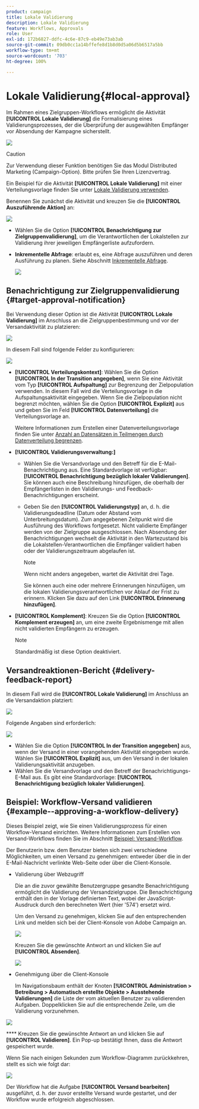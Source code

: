 ```yaml
---
product: campaign
title: Lokale Validierung
description: Lokale Validierung
feature: Workflows, Approvals
role: User
exl-id: 172b6827-ddfc-4c6e-87c9-eb49e73ab3ab
source-git-commit: 09db0cc1a14bffefe8d1b8d0d5a06d5b6517a5bb
workflow-type: tm+mt
source-wordcount: '703'
ht-degree: 100%

---
```


# Lokale Validierung{#local-approval}

Im Rahmen eines Zielgruppen-Workflows ermöglicht die Aktivität **[!UICONTROL Lokale Validierung]** die Formalisierung eines Validierungsprozesses, der die Überprüfung der ausgewählten Empfänger vor Absendung der Kampagne sicherstellt.

![](assets/local_validation_0.png)

>[!CAUTION]
>
>Zur Verwendung dieser Funktion benötigen Sie das Modul Distributed Marketing (Campaign-Option). Bitte prüfen Sie Ihren Lizenzvertrag.

Ein Beispiel für die Aktivität **[!UICONTROL Lokale Validierung]** mit einer Verteilungsvorlage finden Sie unter [Lokale Validierung verwenden](local-approval-activity.md).

Benennen Sie zunächst die Aktivität und kreuzen Sie die **[!UICONTROL Auszuführende Aktion]** an:

![](assets/local_validation_1.png)

* Wählen Sie die Option **[!UICONTROL Benachrichtigung zur Zielgruppenvalidierung]**, um die Verantwortlichen der Lokalstellen zur Validierung ihrer jeweiligen Empfängerliste aufzufordern.

* **Inkrementelle Abfrage**: erlaubt es, eine Abfrage auszuführen und deren Ausführung zu planen. Siehe Abschnitt [Inkrementelle Abfrage](incremental-query.md).

  ![](assets/local_validation_intro_3.png)

## Benachrichtigung zur Zielgruppenvalidierung {#target-approval-notification}

Bei Verwendung dieser Option ist die Aktivität **[!UICONTROL Lokale Validierung]** im Anschluss an die Zielgruppenbestimmung und vor der Versandaktivität zu platzieren:

![](assets/local_validation_2.png)

In diesem Fall sind folgende Felder zu konfigurieren:

![](assets/local_validation_3.png)

* **[!UICONTROL Verteilungskontext]**: Wählen Sie die Option **[!UICONTROL In der Transition angegeben]**, wenn Sie eine Aktivität vom Typ **[!UICONTROL Aufspaltung]** zur Begrenzung der Zielpopulation verwenden. In diesem Fall wird die Verteilungsvorlage in die Aufspaltungsaktivität eingegeben. Wenn Sie die Zielpopulation nicht begrenzt möchten, wählen Sie die Option **[!UICONTROL Explizit]** aus und geben Sie im Feld **[!UICONTROL Datenverteilung]** die Verteilungsvorlage an.

  Weitere Informationen zum Erstellen einer Datenverteilungsvorlage finden Sie unter [Anzahl an Datensätzen in Teilmengen durch Datenverteilung begrenzen](split.md#limiting-the-number-of-subset-records-per-data-distribution).

* **[!UICONTROL Validierungsverwaltung:]**

   * Wählen Sie die Versandvorlage und den Betreff für die E-Mail-Benachrichtigung aus. Eine Standardvorlage ist verfügbar: **[!UICONTROL Benachrichtigung bezüglich lokaler Validierungen]**. Sie können auch eine Beschreibung hinzufügen, die oberhalb der Empfängerlisten in den Validierungs- und Feedback-Benachrichtigungen erscheint.
   * Geben Sie den **[!UICONTROL Validierungstyp]** an, d. h. die Validierungsdeadline (Datum oder Abstand vom Unterbreitungsdatum). Zum angegebenen Zeitpunkt wird die Ausführung des Workflows fortgesetzt. Nicht validierte Empfänger werden von der Zielgruppe ausgeschlossen. Nach Absendung der Benachrichtigungen wechselt die Aktivität in den Wartezustand bis die Lokalstellen-Verantwortlichen die Empfänger validiert haben oder der Validierungszeitraum abgelaufen ist.

     >[!NOTE]
     >
     >Wenn nicht anders angegeben, wartet die Aktivität drei Tage.

     Sie können auch eine oder mehrere Erinnerungen hinzufügen, um die lokalen Validierungsverantwortlichen vor Ablauf der Frist zu erinnern. Klicken Sie dazu auf den Link **[!UICONTROL Erinnerung hinzufügen]**.

* **[!UICONTROL Komplement]**: Kreuzen Sie die Option **[!UICONTROL Komplement erzeugen]** an, um eine zweite Ergebnismenge mit allen nicht validierten Empfängern zu erzeugen.

  >[!NOTE]
  >
  >Standardmäßig ist diese Option deaktiviert.

## Versandreaktionen-Bericht {#delivery-feedback-report}

In diesem Fall wird die **[!UICONTROL Lokale Validierung]** im Anschluss an die Versandaktion platziert:

![](assets/local_validation_4.png)

Folgende Angaben sind erforderlich:

![](assets/local_validation_workflow_4.png)

* Wählen Sie die Option **[!UICONTROL In der Transition angegeben]** aus, wenn der Versand in einer vorangehenden Aktivität eingegeben wurde. Wählen Sie **[!UICONTROL Explizit]** aus, um den Versand in der lokalen Validierungsaktivität anzugeben.
* Wählen Sie die Versandvorlage und den Betreff der Benachrichtigungs-E-Mail aus. Es gibt eine Standardvorlage: **[!UICONTROL Benachrichtigung bezüglich lokaler Validierungen]**.

## Beispiel: Workflow-Versand validieren {#example--approving-a-workflow-delivery}

Dieses Beispiel zeigt, wie Sie einen Validierungsprozess für einen Workflow-Versand einrichten. Weitere Informationen zum Erstellen von Versand-Workflows finden Sie im Abschnitt [Beispiel: Versand-Workflow](delivery.md#example--delivery-workflow).

Der Benutzerin bzw. dem Benutzer bieten sich zwei verschiedene Möglichkeiten, um einen Versand zu genehmigen: entweder über die in der E-Mail-Nachricht verlinkte Web-Seite oder über die Client-Konsole.

* Validierung über Webzugriff

  Die an die zuvor gewählte Benutzergruppe gesandte Benachrichtigung ermöglicht die Validierung der Versandzielgruppe. Die Benachrichtigung enthält den in der Vorlage definierten Text, wobei der JavaScript-Ausdruck durch den berechneten Wert (hier &#39;574&#39;) ersetzt wird.

  Um den Versand zu genehmigen, klicken Sie auf den entsprechenden Link und melden sich bei der Client-Konsole von Adobe Campaign an.

  ![](assets/new-workflow-valid-webaccess.png)

  Kreuzen Sie die gewünschte Antwort an und klicken Sie auf **[!UICONTROL Absenden]**.

  ![](assets/new-workflow-valid-webaccess-confirm.png)

* Genehmigung über die Client-Konsole

  Im Navigationsbaum enthält der Knoten **[!UICONTROL Administration > Betreibung > Automatisch erstellte Objekte > Ausstehende Validierungen]** die Liste der vom aktuellen Benutzer zu validierenden Aufgaben. Doppelklicken Sie auf die entsprechende Zeile, um die Validierung vorzunehmen.

![](assets/new-workflow-7.png)

**** Kreuzen Sie die gewünschte Antwort an und klicken Sie auf **[!UICONTROL Validieren]**. Ein Pop-up bestätigt Ihnen, dass die Antwort gespeichert wurde.

Wenn Sie nach einigen Sekunden zum Workflow-Diagramm zurückkehren, stellt es sich wie folgt dar:

![](assets/new-workflow-8.png)

Der Workflow hat die Aufgabe **[!UICONTROL Versand bearbeiten]** ausgeführt, d. h. der zuvor erstellte Versand wurde gestartet, und der Workflow wurde erfolgreich abgeschlossen.
